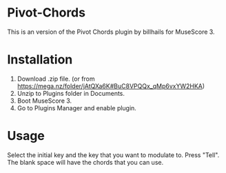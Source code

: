 # Pivot-Chords
This is an version of the Pivot Chords plugin by billhails for MuseScore 3.
# Installation
1.  Download .zip file. (or from https://mega.nz/folder/jAtQXa6K#BuC8VPQQx_qMp6vxYW2HKA)
2.  Unzip to Plugins folder in Documents.
3.  Boot MuseScore 3.
4.  Go to Plugins Manager and enable plugin.
# Usage
Select the initial key and the key that you want to modulate to.  Press "Tell".  The blank space will have the chords that you can use.
